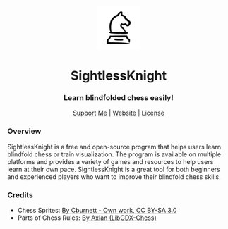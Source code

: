 <p align="center">
<img style="align:center;" src="./src/main/resources/SightlessKnight.png" alt="" width="100" />
</p>
<h1 align="center">SightlessKnight</h1>
<h3 align="center">Learn blindfolded chess easily!</h3>
<p align="center">
<a href="https://www.buymeacoffee.com/lukassobotik">Support Me</a> | <a href="https://www.lukassobotik.dev/project/SightlessKnight">Website</a> | <a href="https://github.com/lukassobotik/SightlessKnight/blob/master/LICENSE">License</a>
</p>

### Overview
SightlessKnight is a free and open-source program that helps users learn blindfold chess or train visualization. The program is available on multiple platforms and provides a variety of games and resources to help users learn at their own pace. SightlessKnight is a great tool for both beginners and experienced players who want to improve their blindfold chess skills.

### Credits
- Chess Sprites: [By Cburnett - Own work, CC BY-SA 3.0](https://commons.wikimedia.org/w/index.php?curid=1499809)
- Parts of Chess Rules: [By Axlan (LibGDX-Chess)](https://github.com/axlan/libgdx-chess/)
